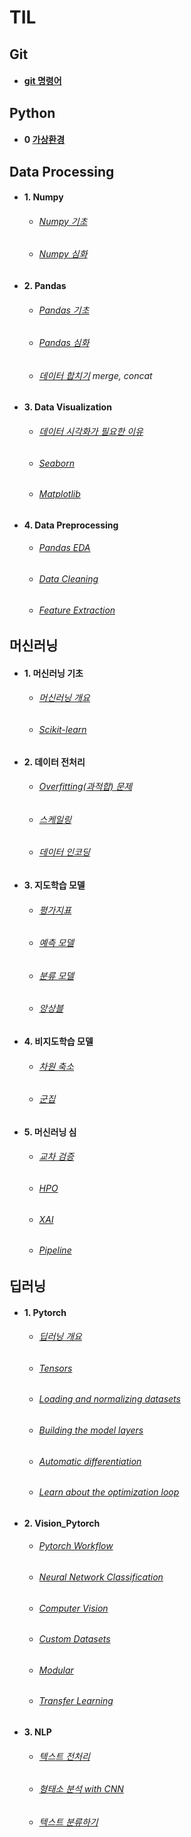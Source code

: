 # TIL
    
## Git
- #### [git 명령어](https://github.com/hanjhoon/hanjhoon.github.io/blob/main/git%20%EB%AA%85%EB%A0%B9%EC%96%B4.md)
    
## Python    
- #### 0 [가상환경](https://github.com/hanjhoon/hanjhoon.github.io/blob/main/Python/virtualenv.md)    
## Data Processing      
- #### 1. Numpy
  - ###### [Numpy 기초](https://github.com/hanjhoon/hanjhoon.github.io/blob/main/Data%20Processing/Numpy/Numpy%EA%B8%B0%EC%B4%88.ipynb)
  - ###### [Numpy 심화](https://github.com/hanjhoon/hanjhoon.github.io/blob/main/Data%20Processing/Numpy/Numpy%EC%8B%AC%ED%99%94.ipynb)    
- #### 2. Pandas
  - ###### [Pandas 기초](https://github.com/hanjhoon/hanjhoon.github.io/blob/main/Data%20Processing/Pandas/pandas_%EA%B8%B0%EC%B4%88.ipynb)
  - ###### [Pandas 심화](https://github.com/hanjhoon/hanjhoon.github.io/blob/main/Data%20Processing/Pandas/pandas_%EC%8B%AC%ED%99%94.ipynb)
  - ###### [데이터 합치기](https://github.com/hanjhoon/hanjhoon.github.io/blob/main/Data%20Processing/Pandas/Pandas%20Join.ipynb) merge, concat
- #### 3. Data Visualization
  - ###### [데이터 시각화가 필요한 이유](https://github.com/hanjhoon/hanjhoon.github.io/blob/main/Data%20Processing/1-3.%20data%20visualization/3_%EB%8D%B0%EC%9D%B4%ED%84%B0_%EC%8B%9C%EA%B0%81%ED%99%94_%ED%95%84%EC%9A%94%ED%95%9C_%EC%9D%B4%EC%9C%A0.ipynb)
  - ###### [Seaborn](https://github.com/hanjhoon/hanjhoon.github.io/blob/main/Data%20Processing/1-3.%20data%20visualization/Seaborn.ipynb)
  - ###### [Matplotlib](https://github.com/hanjhoon/hanjhoon.github.io/blob/main/Data%20Processing/1-3.%20data%20visualization/Matplotlib_font.ipynb)
- #### 4. Data Preprocessing
  - ###### [Pandas EDA](https://github.com/hanjhoon/hanjhoon.github.io/blob/main/Data%20Processing/1-4.%20Pandas%20EDA/1.%20Pandas%20EDA.ipynb)
  - ###### [Data Cleaning](https://github.com/hanjhoon/hanjhoon.github.io/blob/main/Data%20Processing/1-4.%20Pandas%20EDA/2.%20Data%20Cleaning.ipynb)
  - ###### [Feature Extraction](https://github.com/hanjhoon/hanjhoon.github.io/blob/main/Data%20Processing/1-4.%20Pandas%20EDA/3.%20Feature%20Extraction.ipynb)
## 머신러닝
 - #### 1. 머신러닝 기초 
   - ###### [머신러닝 개요](https://github.com/hanjhoon/hanjhoon.github.io/blob/main/2-1.%20%EB%A8%B8%EC%8B%A0%EB%9F%AC%EB%8B%9D%20%EA%B8%B0%EC%B4%88/1.%20%EB%A8%B8%EC%8B%A0%EB%9F%AC%EB%8B%9D%20%EA%B0%9C%EC%9A%94.ipynb)
   - ###### [Scikit-learn](https://github.com/hanjhoon/hanjhoon.github.io/blob/main/2-1.%20%EB%A8%B8%EC%8B%A0%EB%9F%AC%EB%8B%9D%20%EA%B8%B0%EC%B4%88/2.%20Scikit-learn%20Quickstart.ipynb)
 - #### 2. 데이터 전처리
   - ###### [Overfitting(과적합) 문제](https://github.com/hanjhoon/hanjhoon.github.io/blob/main/2-2.%20%EB%8D%B0%EC%9D%B4%ED%84%B0%20%EC%A0%84%EC%B2%98%EB%A6%AC/1.%20Overfitting(%EA%B3%BC%EC%A0%81%ED%95%A9)%20%EB%AC%B8%EC%A0%9C.ipynb)
   - ###### [스케일링](https://github.com/hanjhoon/hanjhoon.github.io/blob/main/2-2.%20%EB%8D%B0%EC%9D%B4%ED%84%B0%20%EC%A0%84%EC%B2%98%EB%A6%AC/2.%20%EC%8A%A4%EC%BC%80%EC%9D%BC%EB%A7%81.ipynb)
   - ###### [데이터 인코딩](https://github.com/hanjhoon/hanjhoon.github.io/blob/main/2-2.%20%EB%8D%B0%EC%9D%B4%ED%84%B0%20%EC%A0%84%EC%B2%98%EB%A6%AC/3.%20%EB%8D%B0%EC%9D%B4%ED%84%B0%20%EC%9D%B8%EC%BD%94%EB%94%A9.ipynb)
 - #### 3. 지도학습 모델
   - ###### [평가지표](https://github.com/hanjhoon/hanjhoon.github.io/blob/main/2-3.%20%EC%A7%80%EB%8F%84%ED%95%99%EC%8A%B5%20%EB%AA%A8%EB%8D%B8/1.%20%ED%8F%89%EA%B0%80%EC%A7%80%ED%91%9C.ipynb)
   - ###### [예측 모델](https://github.com/hanjhoon/hanjhoon.github.io/blob/main/2-3.%20%EC%A7%80%EB%8F%84%ED%95%99%EC%8A%B5%20%EB%AA%A8%EB%8D%B8/2.%20%EC%98%88%EC%B8%A1%20%EB%AA%A8%EB%8D%B8.ipynb)
   - ###### [분류 모델](https://github.com/hanjhoon/hanjhoon.github.io/blob/main/2-3.%20%EC%A7%80%EB%8F%84%ED%95%99%EC%8A%B5%20%EB%AA%A8%EB%8D%B8/3.%20%EB%B6%84%EB%A5%98%20%EB%AA%A8%EB%8D%B8.ipynb)
   - ###### [앙상블](https://github.com/hanjhoon/hanjhoon.github.io/blob/main/2-3.%20%EC%A7%80%EB%8F%84%ED%95%99%EC%8A%B5%20%EB%AA%A8%EB%8D%B8/4.%20%EC%95%99%EC%83%81%EB%B8%94.ipynb)
 - #### 4. 비지도학습 모델
   - ###### [차원 축소](https://github.com/hanjhoon/hanjhoon.github.io/blob/main/2-4.%20%EB%B9%84%EC%A7%80%EB%8F%84%ED%95%99%EC%8A%B5%20%EB%AA%A8%EB%8D%B8/1.%20%EC%B0%A8%EC%9B%90%EC%B6%95%EC%86%8C.ipynb)
   - ###### [군집](https://github.com/hanjhoon/hanjhoon.github.io/blob/main/2-4.%20%EB%B9%84%EC%A7%80%EB%8F%84%ED%95%99%EC%8A%B5%20%EB%AA%A8%EB%8D%B8/2.%20%EA%B5%B0%EC%A7%91.ipynb)
 - #### 5. 머신러닝 심
   - ###### [교차 검증](https://github.com/hanjhoon/hanjhoon.github.io/blob/main/2-5.%20%EB%A8%B8%EC%8B%A0%EB%9F%AC%EB%8B%9D%20%EC%8B%AC%ED%99%94/1.%20%EA%B5%90%EC%B0%A8%20%EA%B2%80%EC%A6%9D.ipynb)
   - ###### [HPO](https://github.com/hanjhoon/hanjhoon.github.io/blob/main/2-5.%20%EB%A8%B8%EC%8B%A0%EB%9F%AC%EB%8B%9D%20%EC%8B%AC%ED%99%94/2.%20HPO.ipynb)
   - ###### [XAI](https://github.com/hanjhoon/hanjhoon.github.io/blob/main/2-5.%20%EB%A8%B8%EC%8B%A0%EB%9F%AC%EB%8B%9D%20%EC%8B%AC%ED%99%94/3.%20XAI.ipynb)
   - ###### [Pipeline](https://github.com/hanjhoon/hanjhoon.github.io/blob/main/2-5.%20%EB%A8%B8%EC%8B%A0%EB%9F%AC%EB%8B%9D%20%EC%8B%AC%ED%99%94/4.%20Pipeline.ipynb)
## 딥러닝
 - #### 1. Pytorch
   - ###### [딥러닝 개요](https://github.com/hanjhoon/hanjhoon.github.io/blob/main/3-1.%20Deep%20Learning%20%EA%B8%B0%EC%B4%88/Deep%20Learning%20%EA%B0%9C%EC%9A%94.ipynb)
   - ###### [Tensors](https://github.com/hanjhoon/hanjhoon.github.io/blob/main/3-1.%20Deep%20Learning%20%EA%B8%B0%EC%B4%88/1.What%20are%20Tensors.ipynb)
   - ###### [Loading and normalizing datasets](https://github.com/hanjhoon/hanjhoon.github.io/blob/main/3-1.%20Deep%20Learning%20%EA%B8%B0%EC%B4%88/2.Loading%20and%20normalizing%20datasets.ipynb)
   - ###### [Building the model layers](https://github.com/hanjhoon/hanjhoon.github.io/blob/main/3-1.%20Deep%20Learning%20%EA%B8%B0%EC%B4%88/3.Building%20the%20model%20layers.ipynb)
   - ###### [Automatic differentiation](https://github.com/hanjhoon/hanjhoon.github.io/blob/main/3-1.%20Deep%20Learning%20%EA%B8%B0%EC%B4%88/4.Automatic%20differentiation.ipynb)
   - ###### [Learn about the optimization loop](https://github.com/hanjhoon/hanjhoon.github.io/blob/main/3-1.%20Deep%20Learning%20%EA%B8%B0%EC%B4%88/5.Learn%20about%20the%20optimization%20loop.ipynb)
 - #### 2. Vision_Pytorch
   - ###### [Pytorch Workflow](https://github.com/hanjhoon/hanjhoon.github.io/blob/main/3-2.%20Vision_Pytorch/1.%20Pytorch%20Workflow.ipynb)
   - ###### [Neural Network Classification](https://github.com/hanjhoon/hanjhoon.github.io/blob/main/3-2.%20Vision_Pytorch/2.%20Neural%20Network%20Classification.ipynb)
   - ###### [Computer Vision](https://github.com/hanjhoon/hanjhoon.github.io/blob/main/3-2.%20Vision_Pytorch/3.%20Computer%20Vision.ipynb)
   - ###### [Custom Datasets](https://github.com/hanjhoon/hanjhoon.github.io/blob/main/3-2.%20Vision_Pytorch/4.%20Custom%20Datasets.ipynb)
   - ###### [Modular](https://github.com/hanjhoon/hanjhoon.github.io/blob/main/3-2.%20Vision_Pytorch/5.%20Modular.ipynb)
   - ###### [Transfer Learning](https://github.com/hanjhoon/hanjhoon.github.io/blob/main/3-2.%20Vision_Pytorch/6.%20Transfer%20Learning.ipynb)
 - #### 3. NLP
   - ###### [텍스트 전처리](https://github.com/hanjhoon/hanjhoon.github.io/blob/main/3-3.%20NLP/0.%20%ED%85%8D%EC%8A%A4%ED%8A%B8%20%EC%A0%84%EC%B2%98%EB%A6%AC.ipynb)
   - ###### [형태소 분석 with CNN](https://github.com/hanjhoon/hanjhoon.github.io/blob/main/3-3.%20NLP/1.%20%ED%98%95%ED%83%9C%EC%86%8C%20%EB%B6%84%EC%84%9D%20with%20CNN.ipynb)
   - ###### [텍스트 분류하기](https://github.com/hanjhoon/hanjhoon.github.io/blob/main/3-3.%20NLP/2.%ED%85%8D%EC%8A%A4%ED%8A%B8%20%EB%B6%84%EB%A5%98%ED%95%98%EA%B8%B0.ipynb)
